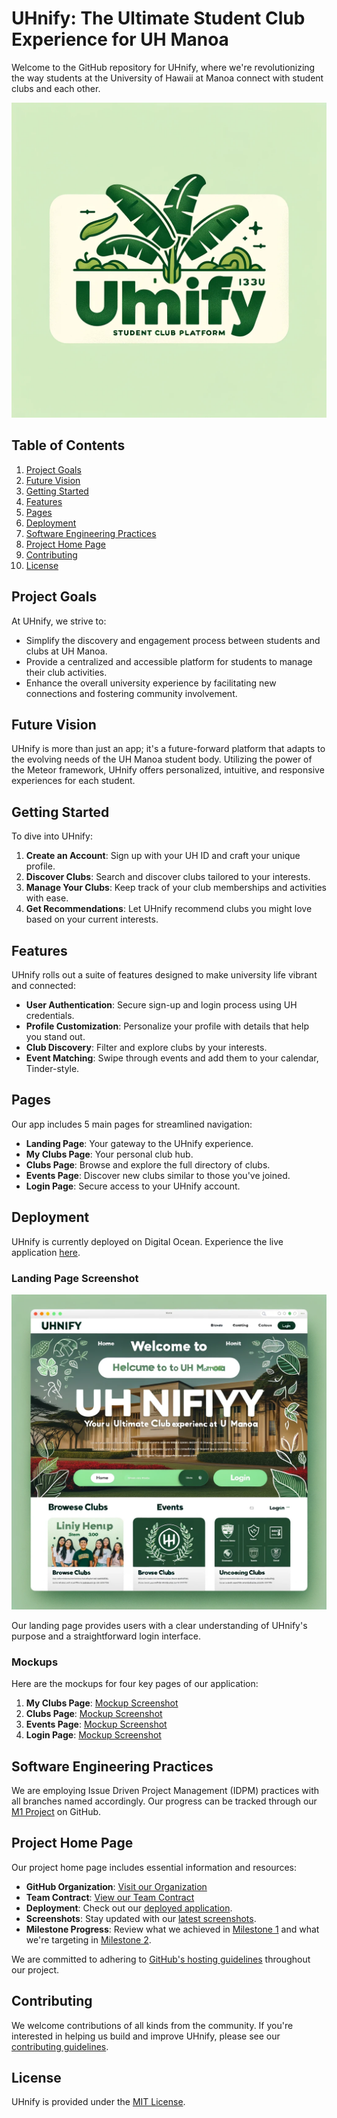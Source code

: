 # UHnify: The Ultimate Student Club Experience for UH Manoa

Welcome to the GitHub repository for UHnify, where we're revolutionizing the way students at the University of Hawaii at Manoa connect with student clubs and each other.

![UHnify Logo](LOGO.png)

## Table of Contents
1. [Project Goals](#project-goals)
2. [Future Vision](#future-vision)
3. [Getting Started](#getting-started)
4. [Features](#features)
5. [Pages](#pages)
6. [Deployment](#deployment)
7. [Software Engineering Practices](#software-engineering-practices)
8. [Project Home Page](#project-home-page)
9. [Contributing](#contributing)
10. [License](#license)

## Project Goals

At UHnify, we strive to:
- Simplify the discovery and engagement process between students and clubs at UH Manoa.
- Provide a centralized and accessible platform for students to manage their club activities.
- Enhance the overall university experience by facilitating new connections and fostering community involvement.

## Future Vision

UHnify is more than just an app; it's a future-forward platform that adapts to the evolving needs of the UH Manoa student body. Utilizing the power of the Meteor framework, UHnify offers personalized, intuitive, and responsive experiences for each student.

## Getting Started

To dive into UHnify:
1. **Create an Account**: Sign up with your UH ID and craft your unique profile.
2. **Discover Clubs**: Search and discover clubs tailored to your interests.
3. **Manage Your Clubs**: Keep track of your club memberships and activities with ease.
4. **Get Recommendations**: Let UHnify recommend clubs you might love based on your current interests.

## Features

UHnify rolls out a suite of features designed to make university life vibrant and connected:
- **User Authentication**: Secure sign-up and login process using UH credentials.
- **Profile Customization**: Personalize your profile with details that help you stand out.
- **Club Discovery**: Filter and explore clubs by your interests.
- **Event Matching**: Swipe through events and add them to your calendar, Tinder-style.

## Pages

Our app includes 5 main pages for streamlined navigation:
- **Landing Page**: Your gateway to the UHnify experience.
- **My Clubs Page**: Your personal club hub.
- **Clubs Page**: Browse and explore the full directory of clubs.
- **Events Page**: Discover new clubs similar to those you've joined.
- **Login Page**: Secure access to your UHnify account.

## Deployment

UHnify is currently deployed on Digital Ocean. Experience the live application [here](#link-to-your-digital-ocean-deployment).

### Landing Page Screenshot
![Landing Page Screenshot](HOMEPAGE.png)

Our landing page provides users with a clear understanding of UHnify's purpose and a straightforward login interface. 

### Mockups

Here are the mockups for four key pages of our application:
1. **My Clubs Page**: [Mockup Screenshot](ProfilePage.png)
2. **Clubs Page**: [Mockup Screenshot](BROWSECLUBS.png)
3. **Events Page**: [Mockup Screenshot](ClubPages.png)
4. **Login Page**: [Mockup Screenshot](LoginPage.png)

## Software Engineering Practices

We are employing Issue Driven Project Management (IDPM) practices with all branches named accordingly. Our progress can be tracked through our [M1 Project](#link-to-M1-project) on GitHub.

## Project Home Page

Our project home page includes essential information and resources:
- **GitHub Organization**: [Visit our Organization]([#link-to-github-organization](https://github.com/uhnify))
- **Team Contract**: [View our Team Contract]([#link-to-team-contract](https://docs.google.com/document/d/1iAB-30a9g_zas9onSsnINSwsTR5heS-dqDpB4lmxgWU/edit))
- **Deployment**: Check out our [deployed application](#link-to-digital-ocean).
- **Screenshots**: Stay updated with our [latest screenshots](#link-to-screenshots).
- **Milestone Progress**: Review what we achieved in [Milestone 1]([#link-to-M1-project-page](https://github.com/orgs/uhnify/projects/1)) and what we're targeting in [Milestone 2]([#link-to-M2-project-page](https://github.com/orgs/uhnify/projects/2)).

We are committed to adhering to [GitHub's hosting guidelines](#link-to-github-hosting-guidelines) throughout our project.

## Contributing

We welcome contributions of all kinds from the community. If you're interested in helping us build and improve UHnify, please see our [contributing guidelines](#).

## License

UHnify is provided under the [MIT License](https://opensource.org/license/mit/).
